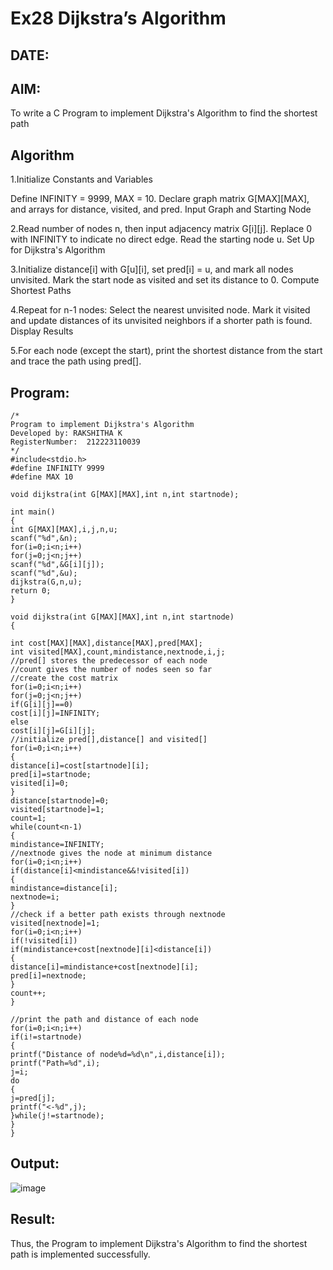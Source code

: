 # Ex28 Dijkstra’s Algorithm
## DATE:
## AIM:
To write a C Program to implement Dijkstra's Algorithm to find the shortest path

## Algorithm
1.Initialize Constants and Variables

Define INFINITY = 9999, MAX = 10.
Declare graph matrix G[MAX][MAX], and arrays for distance, visited, and pred.
Input Graph and Starting Node

2.Read number of nodes n, then input adjacency matrix G[i][j].
Replace 0 with INFINITY to indicate no direct edge.
Read the starting node u.
Set Up for Dijkstra's Algorithm

3.Initialize distance[i] with G[u][i], set pred[i] = u, and mark all nodes unvisited.
Mark the start node as visited and set its distance to 0.
Compute Shortest Paths

4.Repeat for n-1 nodes:
Select the nearest unvisited node.
Mark it visited and update distances of its unvisited neighbors if a shorter path is found.
Display Results

5.For each node (except the start), print the shortest distance from the start and trace the path using pred[]. 

## Program:
~~~
/*
Program to implement Dijkstra's Algorithm 
Developed by: RAKSHITHA K
RegisterNumber:  212223110039
*/
#include<stdio.h>
#define INFINITY 9999
#define MAX 10
 
void dijkstra(int G[MAX][MAX],int n,int startnode);
 
int main()
{
int G[MAX][MAX],i,j,n,u;
scanf("%d",&n);
for(i=0;i<n;i++)
for(j=0;j<n;j++)
scanf("%d",&G[i][j]);
scanf("%d",&u);
dijkstra(G,n,u);
return 0;
}
 
void dijkstra(int G[MAX][MAX],int n,int startnode)
{
 
int cost[MAX][MAX],distance[MAX],pred[MAX];
int visited[MAX],count,mindistance,nextnode,i,j;
//pred[] stores the predecessor of each node
//count gives the number of nodes seen so far
//create the cost matrix
for(i=0;i<n;i++)
for(j=0;j<n;j++)
if(G[i][j]==0)
cost[i][j]=INFINITY;
else
cost[i][j]=G[i][j];
//initialize pred[],distance[] and visited[]
for(i=0;i<n;i++)
{
distance[i]=cost[startnode][i];
pred[i]=startnode;
visited[i]=0;
}
distance[startnode]=0;
visited[startnode]=1;
count=1;
while(count<n-1)
{
mindistance=INFINITY;
//nextnode gives the node at minimum distance
for(i=0;i<n;i++)
if(distance[i]<mindistance&&!visited[i])
{
mindistance=distance[i];
nextnode=i;
}
//check if a better path exists through nextnode
visited[nextnode]=1;
for(i=0;i<n;i++)
if(!visited[i])
if(mindistance+cost[nextnode][i]<distance[i])
{
distance[i]=mindistance+cost[nextnode][i];
pred[i]=nextnode;
}
count++;
}
 
//print the path and distance of each node
for(i=0;i<n;i++)
if(i!=startnode)
{
printf("Distance of node%d=%d\n",i,distance[i]);
printf("Path=%d",i);
j=i;
do
{
j=pred[j];
printf("<-%d",j);
}while(j!=startnode);
}
}

~~~

## Output:
![image](https://github.com/user-attachments/assets/03240c1b-1091-41d7-83b8-f08a22bd5321)

## Result:
Thus, the Program to implement Dijkstra's Algorithm to find the shortest path is implemented successfully.
